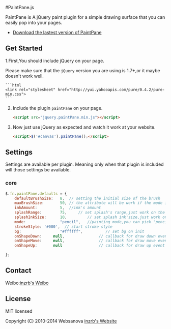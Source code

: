 #PaintPane.js



PaintPane is A jQuery paint plugin for a simple drawing surface that you can easily pop into your pages.

* [Download the lastest version of PaintPane](https://github.com/inzrb/PaintPane)

Get Started
-----------

1.First,You should include jQuery  on your page.
   
   Please make sure that the `jQuery`  version you are using is 1.7+,or it maybe doesn't work well.

	```html
	<link rel="stylesheet" href="http://yui.yahooapis.com/pure/0.4.2/pure-min.css">
	```

2. Include the plugin `paintPane` on your page.

    ```html
    <script src="jquery.paintPane.min.js"></script>
    ```

3.  Now just use jQuery as expected and watch it work at your website.    

    ```html
    <script>$('#canvas').paintPane();</script>
    ```


## Settings

Settings are available per plugin.  Meaning only when that plugin is included will those settings be available.

### core

```js
$.fn.paintPane.defaults = {
	defaultBrushSize:	8,	// setting the initial size of the brush
	maxBrushSize:	 	50,	// the attribute will be work if the mode isset "crayon" or "ink"
	inkAmount:			5,	//ink's amount 
	splashRange:		75,		// set splash's range,just work on the mode "ink"
	splashInkSize: 		10, 		// set splash ink'size,just work on the mode "ink"
	mode:				"pencil",	//painting mode,you can pick "pencil","crayon","ink"
	strokeStyle: '#000',  // start stroke style
	bg:              	"#ffffff",          // set bg on init
	onShapeDown:     null,               // callback for draw down event
	onShapeMove:     null,               // callback for draw move event
	onShapeUp:       null                // callback for draw up event

};
```



## Contact

Weibo:[inzrb's Weibo](http://weibo.com/inzrb)



## License

MIT licensed

Copyright (C) 2010-2014 Websanova [inzrb's Website](http://www.dfabl.com) 
